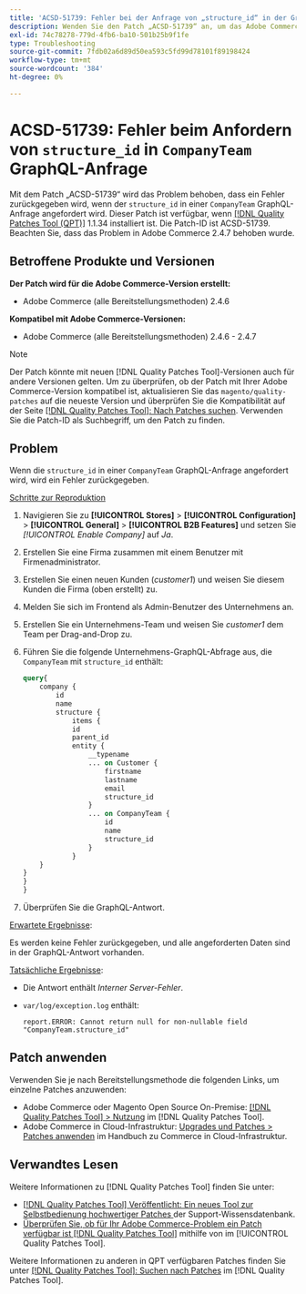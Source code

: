 ```yaml
---
title: 'ACSD-51739: Fehler bei der Anfrage von „structure_id“ in der GraphQL-Anfrage von „CompanyTeam“'
description: Wenden Sie den Patch „ACSD-51739“ an, um das Adobe Commerce-Problem zu beheben, bei dem ein Fehler zurückgegeben wird, wenn die „structure_id“ in einer GraphQL-Anfrage „CompanyTeam“ angefordert wird.
exl-id: 74c78278-779d-4fb6-ba10-501b25b9f1fe
type: Troubleshooting
source-git-commit: 7fdb02a6d89d50ea593c5fd99d78101f89198424
workflow-type: tm+mt
source-wordcount: '384'
ht-degree: 0%

---
```


# ACSD-51739: Fehler beim Anfordern von `structure_id` in `CompanyTeam` GraphQL-Anfrage

Mit dem Patch „ACSD-51739“ wird das Problem behoben, dass ein Fehler zurückgegeben wird, wenn der `structure_id` in einer `CompanyTeam` GraphQL-Anfrage angefordert wird. Dieser Patch ist verfügbar, wenn [[!DNL Quality Patches Tool (QPT)]](https://experienceleague.adobe.com/en/docs/commerce-operations/tools/quality-patches-tool/quality-patches-tool-to-self-serve-quality-patches) 1.1.34 installiert ist. Die Patch-ID ist ACSD-51739. Beachten Sie, dass das Problem in Adobe Commerce 2.4.7 behoben wurde.

## Betroffene Produkte und Versionen

**Der Patch wird für die Adobe Commerce-Version erstellt:**

* Adobe Commerce (alle Bereitstellungsmethoden) 2.4.6

**Kompatibel mit Adobe Commerce-Versionen:**

* Adobe Commerce (alle Bereitstellungsmethoden) 2.4.6 - 2.4.7

>[!NOTE]
>
>Der Patch könnte mit neuen [!DNL Quality Patches Tool]-Versionen auch für andere Versionen gelten. Um zu überprüfen, ob der Patch mit Ihrer Adobe Commerce-Version kompatibel ist, aktualisieren Sie das `magento/quality-patches` auf die neueste Version und überprüfen Sie die Kompatibilität auf der Seite [[!DNL Quality Patches Tool]: Nach Patches suchen](https://experienceleague.adobe.com/tools/commerce-quality-patches/index.html). Verwenden Sie die Patch-ID als Suchbegriff, um den Patch zu finden.

## Problem

Wenn die `structure_id` in einer `CompanyTeam` GraphQL-Anfrage angefordert wird, wird ein Fehler zurückgegeben.

<u>Schritte zur Reproduktion</u>

1. Navigieren Sie zu **[!UICONTROL Stores]** > **[!UICONTROL Configuration]** > **[!UICONTROL General]** > **[!UICONTROL B2B Features]** und setzen Sie *[!UICONTROL Enable Company]* auf *Ja*.
1. Erstellen Sie eine Firma zusammen mit einem Benutzer mit Firmenadministrator.
1. Erstellen Sie einen neuen Kunden (*customer1*) und weisen Sie diesem Kunden die Firma (oben erstellt) zu.
1. Melden Sie sich im Frontend als Admin-Benutzer des Unternehmens an.
1. Erstellen Sie ein Unternehmens-Team und weisen Sie *customer1* dem Team per Drag-and-Drop zu.
1. Führen Sie die folgende Unternehmens-GraphQL-Abfrage aus, die `CompanyTeam` mit `structure_id` enthält:

   ```GraphQL
   query{
       company {
           id
           name
           structure {
               items {
               id
               parent_id
               entity {
                   __typename
                   ... on Customer {
                       firstname
                       lastname
                       email
                       structure_id
                   }
                   ... on CompanyTeam {
                       id
                       name
                       structure_id
                   }
               }
       }
   }
   }
   }
   ```

1. Überprüfen Sie die GraphQL-Antwort.

<u>Erwartete Ergebnisse</u>:

Es werden keine Fehler zurückgegeben, und alle angeforderten Daten sind in der GraphQL-Antwort vorhanden.

<u>Tatsächliche Ergebnisse</u>:

* Die Antwort enthält *Interner Server-Fehler*.
* `var/log/exception.log` enthält:

  ```
  report.ERROR: Cannot return null for non-nullable field "CompanyTeam.structure_id"
  ```

## Patch anwenden

Verwenden Sie je nach Bereitstellungsmethode die folgenden Links, um einzelne Patches anzuwenden:

* Adobe Commerce oder Magento Open Source On-Premise: [[!DNL Quality Patches Tool] > Nutzung](/help/tools/quality-patches-tool/usage.md) im [!DNL Quality Patches Tool].
* Adobe Commerce in Cloud-Infrastruktur: [Upgrades und Patches > Patches anwenden](https://experienceleague.adobe.com/docs/commerce-cloud-service/user-guide/develop/upgrade/apply-patches.html) im Handbuch zu Commerce in Cloud-Infrastruktur.

## Verwandtes Lesen

Weitere Informationen zu [!DNL Quality Patches Tool] finden Sie unter:

* [[!DNL Quality Patches Tool] Veröffentlicht: Ein neues Tool zur Selbstbedienung hochwertiger Patches ](https://experienceleague.adobe.com/en/docs/commerce-operations/tools/quality-patches-tool/quality-patches-tool-to-self-serve-quality-patches) der Support-Wissensdatenbank.
* [Überprüfen Sie, ob für Ihr Adobe Commerce-Problem ein Patch verfügbar ist [!DNL Quality Patches Tool]](/help/tools/quality-patches-tool/patches-available-in-qpt/check-patch-for-magento-issue-with-magento-quality-patches.md) mithilfe von im [!UICONTROL Quality Patches Tool].


Weitere Informationen zu anderen in QPT verfügbaren Patches finden Sie unter [[!DNL Quality Patches Tool]: Suchen nach Patches](https://experienceleague.adobe.com/tools/commerce-quality-patches/index.html) im [!DNL Quality Patches Tool].
